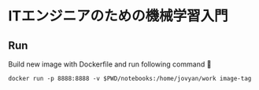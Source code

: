 # ITエンジニアのための機械学習入門

## Run

Build new image with Dockerfile and run following command :running:

```
docker run -p 8888:8888 -v $PWD/notebooks:/home/jovyan/work image-tag
```

